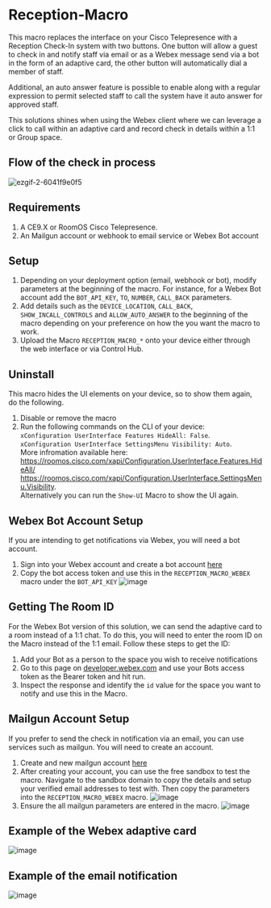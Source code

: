 # Reception-Macro

This macro replaces the interface on your Cisco Telepresence with a Reception Check-In system with two buttons. One button will allow a guest to check in and notify staff via email or as a Webex message send via a bot in the form of an adaptive card, the other button will automatically dial a member of staff.

Additional, an auto answer feature is possible to enable along with a regular expression to permit selected staff to call the system have it auto answer for approved staff.

This solutions shines when using the Webex client where we can leverage a click to call within an adaptive card and record check in details within a 1:1 or Group space.

## Flow of the check in process
![ezgif-2-6041f9e0f5](https://user-images.githubusercontent.com/21026209/148802958-06ecd19b-f57e-4ee5-8845-a28078257d17.gif)

## Requirements
1. A CE9.X or RoomOS Cisco Telepresence.
2. An Mailgun account or webhook to email service or Webex Bot account

## Setup
1. Depending on your deployment option (email, webhook or bot), modify parameters at the beginning of the macro.
For instance, for a Webex Bot account add the  ``BOT_API_KEY``, ``TO``, ``NUMBER``,  ``CALL_BACK`` parameters.
2. Add details such as the ``DEVICE_LOCATION``, ``CALL_BACK``, ``SHOW_INCALL_CONTROLS`` and ``ALLOW_AUTO_ANSWER`` to the beginning of the macro depending on your preference on how the you want the macro to work.
3. Upload the Macro ``RECEPTION_MACRO_*`` onto your device either through the web interface or via Control Hub.

## Uninstall
This macro hides the UI elements on your device, so to show them again, do the following.
1. Disable or remove the macro
2. Run the following commands on the CLI of your device:  
``xConfiguration UserInterface Features HideAll: False``.  
``xConfiguration UserInterface SettingsMenu Visibility: Auto``.  
More infromation available here:  
https://roomos.cisco.com/xapi/Configuration.UserInterface.Features.HideAll/
https://roomos.cisco.com/xapi/Configuration.UserInterface.SettingsMenu.Visibility.  
Alternatively you can run the ``Show-UI`` Macro to show the UI again.

## Webex Bot Account Setup
If you are intending to get notifications via Webex, you will need a bot account.
1. Sign into your Webex account and create a bot account [here](https://developer.webex.com/my-apps/new/bot)
2. Copy the bot access token and use this in the ``RECEPTION_MACRO_WEBEX`` macro under the ``BOT_API_KEY``
![image](https://user-images.githubusercontent.com/21026209/149517203-727afde3-9691-403b-9da3-db0c0464e887.png)

## Getting The Room ID
For the Webex Bot version of this solution, we can send the adaptive card to a room instead of a 1:1 chat. To do this, you will need to enter the room ID on the Macro instead of the 1:1 email. Follow these steps to get the ID:
1. Add your Bot as a person to the space you wish to receive notifications
2. Go to this page on [developer.webex.com](https://developer.webex.com/docs/api/v1/rooms/list-rooms) and use your Bots access token as the Bearer token and hit run.
3. Inspect the response and identify the ``id`` value for the space you want to notify and use this in the Macro.


## Mailgun Account Setup
If you prefer to send the check in notification via an email, you can use services such as mailgun. You will need to create an account.
1. Create and new mailgun account [here](https://signup.mailgun.com/new/signup)
2. After creating your account, you can use the free sandbox to test the macro. Navigate to the sandbox domain to copy the details and setup your verified email addresses to test with. Then copy the parameters into the ``RECEPTION_MACRO_WEBEX`` macro.
![image](https://user-images.githubusercontent.com/21026209/149517957-25b218bb-6c5a-44c1-98fb-22b200a52e8a.png)
3. Ensure the all mailgun parameters are entered in the macro.
![image](https://user-images.githubusercontent.com/21026209/149520441-696c77a4-838f-418d-a23e-67c84f4a3446.png)


## Example of the Webex adaptive card
![image](https://user-images.githubusercontent.com/21026209/151003810-9dc5793c-e6c2-43b4-b0e1-2a781abe9aa6.png)


## Example of the email notification
![image](https://user-images.githubusercontent.com/21026209/150029820-86e7af60-0956-4d5c-b8ed-0e933966d3e1.png)
